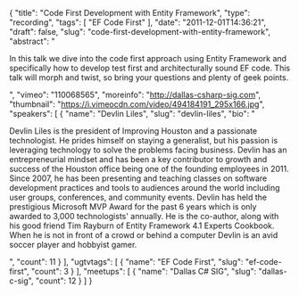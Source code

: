 {
  "title": "Code First Development with Entity Framework",
  "type": "recording",
  "tags": [
    "EF Code First"
  ],
  "date": "2011-12-01T14:36:21",
  "draft": false,
  "slug": "code-first-development-with-entity-framework",
  "abstract": "<p>In this talk we dive into the code first approach using Entity Framework and specifically how to develop test first and architecturally sound EF code. This talk will morph and twist, so bring your questions and plenty of geek points.</p>",
  "vimeo": "110068565",
  "moreinfo": "http://dallas-csharp-sig.com",
  "thumbnail": "https://i.vimeocdn.com/video/494184191_295x166.jpg",
  "speakers": [
    {
      "name": "Devlin Liles",
      "slug": "devlin-liles",
      "bio": "<p>Devlin Liles is the president of Improving Houston and a passionate technologist. He prides himself on staying a generalist, but his passion is leveraging technology to solve the problems facing business. Devlin has an entrepreneurial mindset and has been a key contributor to growth and success of the Houston office being one of the founding employees in 2011. Since 2007, he has been presenting and teaching classes on software development practices and tools to audiences around the world including user groups, conferences, and community events. Devlin has held the prestigious Microsoft MVP Award for the past 6 years which is only awarded to 3,000 technologists' annually. He is the co-author, along with his good friend Tim Rayburn of Entity Framework 4.1 Experts Cookbook. When he is not in front of a crowd or behind a computer Devlin is an avid soccer player and hobbyist gamer.</p>",
      "count": 11
    }
  ],
  "ugtvtags": [
    {
      "name": "EF Code First",
      "slug": "ef-code-first",
      "count": 3
    }
  ],
  "meetups": [
    {
      "name": "Dallas C# SIG",
      "slug": "dallas-c-sig",
      "count": 12
    }
  ]
}